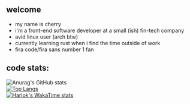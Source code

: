 ## welcome

- my name is cherry
- i'm a front-end software developer at a small (ish) fin-tech company
- avid linux user (arch btw)
- currently learning rust when i find the time outside of work
- fira code/fira sans number 1 fan

## code stats:
![Anurag's GitHub stats](https://github-readme-stats.vercel.app/api?username=cerisity&hide_border=true&icon_color=f38ba8&title_color=f38ba8&text_color=ffffff&show_icons=true&theme=transparent&hide_title=true)  
[![Top Langs](https://github-readme-stats.vercel.app/api/top-langs/?username=cerisity&hide_border=true&icon_color=f38ba8&title_color=f38ba8&text_color=ffffff&show_icons=true&theme=transparent&layout=donut)](https://github.com/anuraghazra/github-readme-stats)  
[![Harlok's WakaTime stats](https://github-readme-stats.vercel.app/api/wakatime?username=cerisity&hide_border=true&icon_color=f38ba8&title_color=f38ba8&text_color=ffffff&show_icons=true&theme=transparent&layout=compact)](https://github.com/anuraghazra/github-readme-stats)
